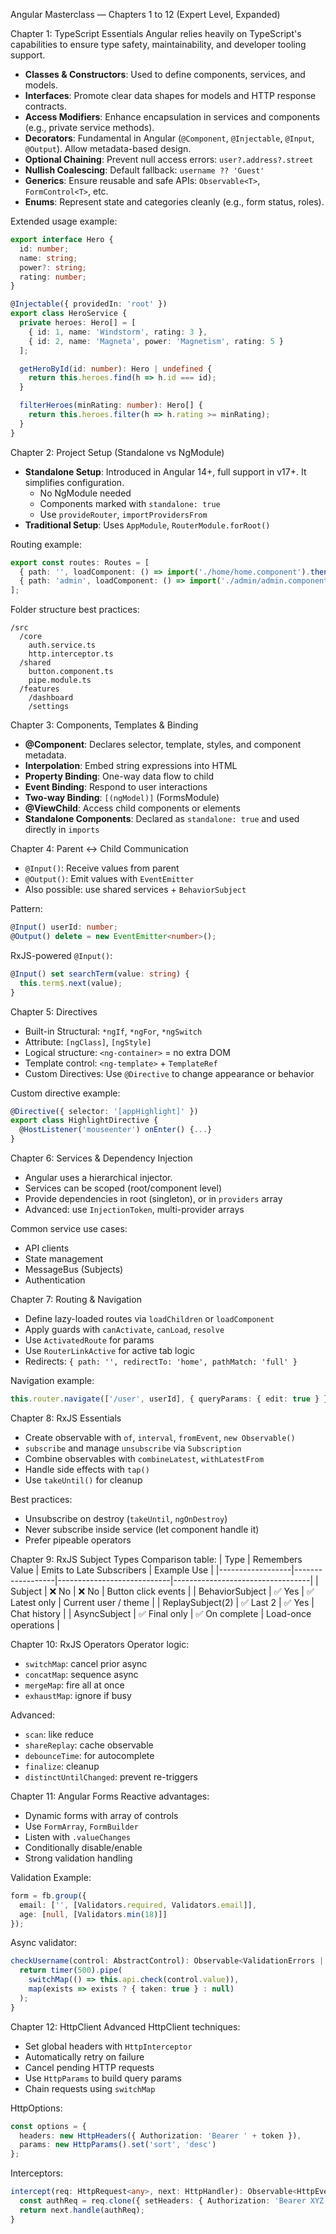 Angular Masterclass — Chapters 1 to 12 (Expert Level, Expanded)

Chapter 1: TypeScript Essentials
Angular relies heavily on TypeScript's capabilities to ensure type safety, maintainability, and developer tooling support.
- **Classes & Constructors**: Used to define components, services, and models.
- **Interfaces**: Promote clear data shapes for models and HTTP response contracts.
- **Access Modifiers**: Enhance encapsulation in services and components (e.g., private service methods).
- **Decorators**: Fundamental in Angular (`@Component`, `@Injectable`, `@Input`, `@Output`). Allow metadata-based design.
- **Optional Chaining**: Prevent null access errors: `user?.address?.street`
- **Nullish Coalescing**: Default fallback: `username ?? 'Guest'`
- **Generics**: Ensure reusable and safe APIs: `Observable<T>`, `FormControl<T>`, etc.
- **Enums**: Represent state and categories cleanly (e.g., form status, roles).

Extended usage example:
```ts
export interface Hero {
  id: number;
  name: string;
  power?: string;
  rating: number;
}

@Injectable({ providedIn: 'root' })
export class HeroService {
  private heroes: Hero[] = [
    { id: 1, name: 'Windstorm', rating: 3 },
    { id: 2, name: 'Magneta', power: 'Magnetism', rating: 5 }
  ];

  getHeroById(id: number): Hero | undefined {
    return this.heroes.find(h => h.id === id);
  }

  filterHeroes(minRating: number): Hero[] {
    return this.heroes.filter(h => h.rating >= minRating);
  }
}
```

Chapter 2: Project Setup (Standalone vs NgModule)
- **Standalone Setup**: Introduced in Angular 14+, full support in v17+. It simplifies configuration.
  - No NgModule needed
  - Components marked with `standalone: true`
  - Use `provideRouter`, `importProvidersFrom`
- **Traditional Setup**: Uses `AppModule`, `RouterModule.forRoot()`

Routing example:
```ts
export const routes: Routes = [
  { path: '', loadComponent: () => import('./home/home.component').then(m => m.HomeComponent) },
  { path: 'admin', loadComponent: () => import('./admin/admin.component').then(m => m.AdminComponent), canActivate: [AdminGuard] }
];
```

Folder structure best practices:
```
/src
  /core
    auth.service.ts
    http.interceptor.ts
  /shared
    button.component.ts
    pipe.module.ts
  /features
    /dashboard
    /settings
```

Chapter 3: Components, Templates & Binding
- **@Component**: Declares selector, template, styles, and component metadata.
- **Interpolation**: Embed string expressions into HTML
- **Property Binding**: One-way data flow to child
- **Event Binding**: Respond to user interactions
- **Two-way Binding**: `[(ngModel)]` (FormsModule)
- **@ViewChild**: Access child components or elements
- **Standalone Components**: Declared as `standalone: true` and used directly in `imports`

Chapter 4: Parent ↔ Child Communication
- `@Input()`: Receive values from parent
- `@Output()`: Emit values with `EventEmitter`
- Also possible: use shared services + `BehaviorSubject`

Pattern:
```ts
@Input() userId: number;
@Output() delete = new EventEmitter<number>();
```

RxJS-powered `@Input()`:
```ts
@Input() set searchTerm(value: string) {
  this.term$.next(value);
}
```

Chapter 5: Directives
- Built-in Structural: `*ngIf`, `*ngFor`, `*ngSwitch`
- Attribute: `[ngClass]`, `[ngStyle]`
- Logical structure: `<ng-container>` = no extra DOM
- Template control: `<ng-template>` + `TemplateRef`
- Custom Directives: Use `@Directive` to change appearance or behavior

Custom directive example:
```ts
@Directive({ selector: '[appHighlight]' })
export class HighlightDirective {
  @HostListener('mouseenter') onEnter() {...}
}
```

Chapter 6: Services & Dependency Injection
- Angular uses a hierarchical injector.
- Services can be scoped (root/component level)
- Provide dependencies in root (singleton), or in `providers` array
- Advanced: use `InjectionToken`, multi-provider arrays

Common service use cases:
- API clients
- State management
- MessageBus (Subjects)
- Authentication

Chapter 7: Routing & Navigation
- Define lazy-loaded routes via `loadChildren` or `loadComponent`
- Apply guards with `canActivate`, `canLoad`, `resolve`
- Use `ActivatedRoute` for params
- Use `RouterLinkActive` for active tab logic
- Redirects: `{ path: '', redirectTo: 'home', pathMatch: 'full' }`

Navigation example:
```ts
this.router.navigate(['/user', userId], { queryParams: { edit: true } });
```

Chapter 8: RxJS Essentials
- Create observable with `of`, `interval`, `fromEvent`, `new Observable()`
- `subscribe` and manage `unsubscribe` via `Subscription`
- Combine observables with `combineLatest`, `withLatestFrom`
- Handle side effects with `tap()`
- Use `takeUntil()` for cleanup

Best practices:
- Unsubscribe on destroy (`takeUntil`, `ngOnDestroy`)
- Never subscribe inside service (let component handle it)
- Prefer pipeable operators

Chapter 9: RxJS Subject Types
Comparison table:
| Type            | Remembers Value | Emits to Late Subscribers | Example Use                      |
|------------------|------------------|----------------------------|----------------------------------|
| Subject          | ❌ No            | ❌ No                      | Button click events              |
| BehaviorSubject  | ✅ Yes           | ✅ Latest only            | Current user / theme             |
| ReplaySubject(2) | ✅ Last 2        | ✅ Yes                    | Chat history                     |
| AsyncSubject     | ✅ Final only    | ✅ On complete            | Load-once operations             |

Chapter 10: RxJS Operators
Operator logic:
- `switchMap`: cancel prior async
- `concatMap`: sequence async
- `mergeMap`: fire all at once
- `exhaustMap`: ignore if busy

Advanced:
- `scan`: like reduce
- `shareReplay`: cache observable
- `debounceTime`: for autocomplete
- `finalize`: cleanup
- `distinctUntilChanged`: prevent re-triggers

Chapter 11: Angular Forms
Reactive advantages:
- Dynamic forms with array of controls
- Use `FormArray`, `FormBuilder`
- Listen with `.valueChanges`
- Conditionally disable/enable
- Strong validation handling

Validation Example:
```ts
form = fb.group({
  email: ['', [Validators.required, Validators.email]],
  age: [null, [Validators.min(18)]]
});
```

Async validator:
```ts
checkUsername(control: AbstractControl): Observable<ValidationErrors | null> {
  return timer(500).pipe(
    switchMap(() => this.api.check(control.value)),
    map(exists => exists ? { taken: true } : null)
  );
}
```

Chapter 12: HttpClient
Advanced HttpClient techniques:
- Set global headers with `HttpInterceptor`
- Automatically retry on failure
- Cancel pending HTTP requests
- Use `HttpParams` to build query params
- Chain requests using `switchMap`

HttpOptions:
```ts
const options = {
  headers: new HttpHeaders({ Authorization: 'Bearer ' + token }),
  params: new HttpParams().set('sort', 'desc')
};
```

Interceptors:
```ts
intercept(req: HttpRequest<any>, next: HttpHandler): Observable<HttpEvent<any>> {
  const authReq = req.clone({ setHeaders: { Authorization: 'Bearer XYZ' } });
  return next.handle(authReq);
}
```

